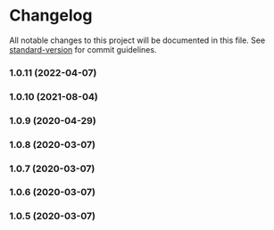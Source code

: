 # Changelog

All notable changes to this project will be documented in this file. See [standard-version](https://github.com/conventional-changelog/standard-version) for commit guidelines.

### 1.0.11 (2022-04-07)

### 1.0.10 (2021-08-04)

### 1.0.9 (2020-04-29)

### 1.0.8 (2020-03-07)

### 1.0.7 (2020-03-07)

### 1.0.6 (2020-03-07)

### 1.0.5 (2020-03-07)
